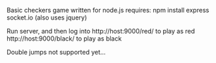 Basic checkers game written for node.js
requires: npm install express socket.io
(also uses jquery)

Run server, and then log into
http://host:9000/red/ to play as red
http://host:9000/black/ to play as black

Double jumps not supported yet...
